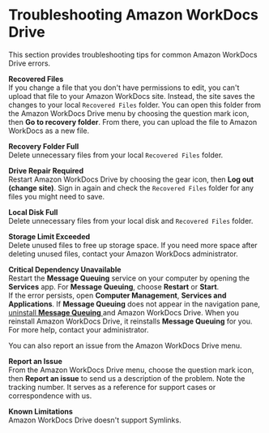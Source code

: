 # Troubleshooting Amazon WorkDocs Drive<a name="drive_troubleshoot"></a>

This section provides troubleshooting tips for common Amazon WorkDocs Drive errors\.

**Recovered Files**  
If you change a file that you don't have permissions to edit, you can't upload that file to your Amazon WorkDocs site\. Instead, the site saves the changes to your local `Recovered Files` folder\. You can open this folder from the Amazon WorkDocs Drive menu by choosing the question mark icon, then **Go to recovery folder**\. From there, you can upload the file to Amazon WorkDocs as a new file\.

**Recovery Folder Full**  
Delete unnecessary files from your local `Recovered Files` folder\.

**Drive Repair Required**  
Restart Amazon WorkDocs Drive by choosing the gear icon, then **Log out \(change site\)**\. Sign in again and check the `Recovered Files` folder for any files you might need to save\.

**Local Disk Full**  
Delete unnecessary files from your local disk and `Recovered Files` folder\.

**Storage Limit Exceeded**  
Delete unused files to free up storage space\. If you need more space after deleting unused files, contact your Amazon WorkDocs administrator\.

**Critical Dependency Unavailable**  
Restart the **Message Queuing** service on your computer by opening the **Services** app\. For **Message Queuing**, choose **Restart** or **Start**\.  
If the error persists, open **Computer Management**, **Services and Applications**\. If **Message Queuing** does not appear in the navigation pane, [uninstall **Message Queuing** ](https://docs.particular.net/transports/msmq/uninstalling-msmq) and Amazon WorkDocs Drive\. When you reinstall Amazon WorkDocs Drive, it reinstalls **Message Queuing** for you\. For more help, contact your administrator\.

You can also report an issue from the Amazon WorkDocs Drive menu\.

**Report an Issue**  
From the Amazon WorkDocs Drive menu, choose the question mark icon, then **Report an issue** to send us a description of the problem\. Note the tracking number\. It serves as a reference for support cases or correspondence with us\.

**Known Limitations**  
Amazon WorkDocs Drive doesn't support Symlinks\.